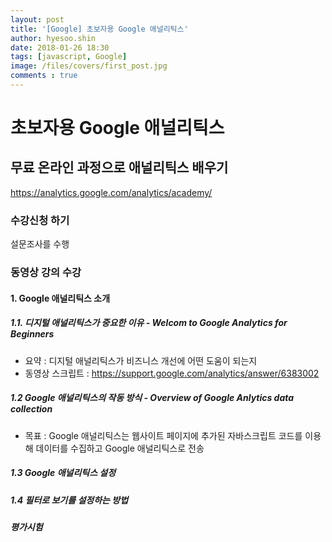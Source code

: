 ```yaml
---
layout: post
title: '[Google] 초보자용 Google 애널리틱스'
author: hyesoo.shin
date: 2018-01-26 18:30
tags: [javascript, Google]
image: /files/covers/first_post.jpg
comments : true
---
```


# 초보자용 Google 애널리틱스

## 무료 온라인 과정으로 애널리틱스 배우기
https://analytics.google.com/analytics/academy/

### 수강신청 하기
설문조사를 수행

### 동영상 강의 수강
#### 1. Google 애널리틱스 소개
##### 1.1. 디지털 애널리틱스가 중요한 이유 - Welcom to Google Analytics for Beginners
- 요약 : 디지털 애널리틱스가 비즈니스 개선에 어떤 도움이 되는지
- 동영상 스크립트 : https://support.google.com/analytics/answer/6383002

##### 1.2 Google 애널리틱스의 작동 방식 - Overview of Google Anlytics data collection
- 목표 : Google 애널리틱스는 웹사이트 페이지에 추가된 자바스크립트 코드를 이용해 데이터를 수집하고 Google 애널리틱스로 전송

##### 1.3 Google 애널리틱스 설정
##### 1.4 필터로 보기를 설정하는 방법
##### 평가시험
